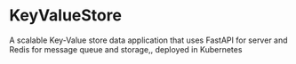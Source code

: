 # KeyValueStore
A scalable Key-Value store data application that uses FastAPI for server and Redis for message queue and storage,, deployed in Kubernetes
